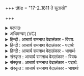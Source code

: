 +++
title = "17-2_1811 ते सुतासो"

+++
<details><summary>पदपाठः</summary>

ते। सु꣣ता꣡सः꣢। वि꣣पश्चि꣡तः꣢। वि꣣पः। चि꣡तः꣢꣯। शु꣣क्राः꣢। वा꣣यु꣢म्। अ꣣सृक्षत। १८११।
</details>

<details><summary>अधिमन्त्रम् (VC)</summary>

- पवमानः सोमः
- जमदग्निर्भार्गवः
- द्विपदा गायत्री
- षड्जः
</details>

<details><summary>हिन्दी : आचार्य रामनाथ वेदालंकार - विषयः</summary>

आगे फिर उसी विषय को कहा गया है।
</details>

<details><summary>हिन्दी : आचार्य रामनाथ वेदालंकार - पदार्थः</summary>

पदार्थान्वय -  (सुतासः) परमात्मा द्वारा प्रेरित, (विपश्चितः) मेधायुक्त, (शुक्राः) पवित्र (ते) वे प्रसिद्ध ब्रह्मानन्द-रस रूप सोम (वायुम्) प्राण को (असृक्षत) ऊपर की ओर प्रेरित करते हैं ॥२॥
</details>

<details><summary>हिन्दी : आचार्य रामनाथ वेदालंकार - भावार्थः</summary>

भावार्थ -  प्राप्त हुए ब्रह्मानन्द योगी के प्राणों को ऊपर की ओर प्रेरित करते हुए उसे मोक्ष प्रदान करते हैं ॥२॥
</details>

<details><summary>संस्कृत : आचार्य रामनाथ वेदालंकार - विषयः</summary>

अथ पुनस्तमेव विषयमाह।
</details>

<details><summary>संस्कृत : आचार्य रामनाथ वेदालंकार - पदार्थः</summary>

पदार्थान्वय -  (सुतासः) परमात्मना प्रेरिताः, (विपश्चितः) मेधायुक्ताः (शुक्राः) पवित्राः (ते)प्रसिद्धाः सोमाः ब्रह्मानन्दरसाः (वायुम्) प्राणम् (असृक्षत) ऊर्ध्वं प्रेरयन्ति ॥२॥
</details>

<details><summary>संस्कृत : आचार्य रामनाथ वेदालंकार - भावार्थः</summary>

भावार्थ -  प्राप्ता ब्रह्मानन्दाः योगिनः प्राणानूर्ध्वं प्रेरयन्तस्तस्मै निःश्रेयसं प्रयच्छन्ति ॥२॥
</details>
